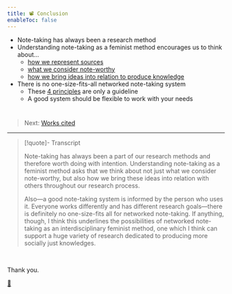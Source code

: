 ```yaml
---
title: 📽️ Conclusion
enableToc: false
---
```


* Note-taking has always been a research method
* Understanding note-taking as a feminist method encourages us to think about…
  * [how we represent sources](pr3%20Notes%20as%20representations%20of%20knowledge.md)
  * [what we consider note-worthy](pr4%20Notes%20as%20constructions%20of%20knowledge.md)
  * [how we bring ideas into relation to produce knowledge](pr5%20Notes%20as%20structures%20of%20knowledge.md)
* There is no one-size-fits-all networked note-taking system
  * These [4 principles](pr7%204%20Principles%20of%20a%20feminist%20networked%20note-taking%20system.md) are only a guideline
  * A good system should be flexible to work with your needs

# 

 > 
 > Next: [Works cited](Works%20cited.md)

---

 > 
 > \[!quote\]- Transcript
 > 
 > Note-taking has always been a part of our research methods and therefore worth doing with intention. Understanding note-taking as a feminist method asks that we think about not just what we consider note-worthy, but also how we bring these ideas into relation with others throughout our research process.
 > 
 > Also—a good note-taking system is informed by the person who uses it. Everyone works differently and has different research goals—there is definitely no one-size-fits all for networked note-taking. If anything, though, I think this underlines the possibilities of networked note-taking as an interdisciplinary feminist method, one which I think can support a huge variety of research dedicated to producing more socially just knowledges.

 

Thank you.

[📖](pa7%20Conclusion.md)
